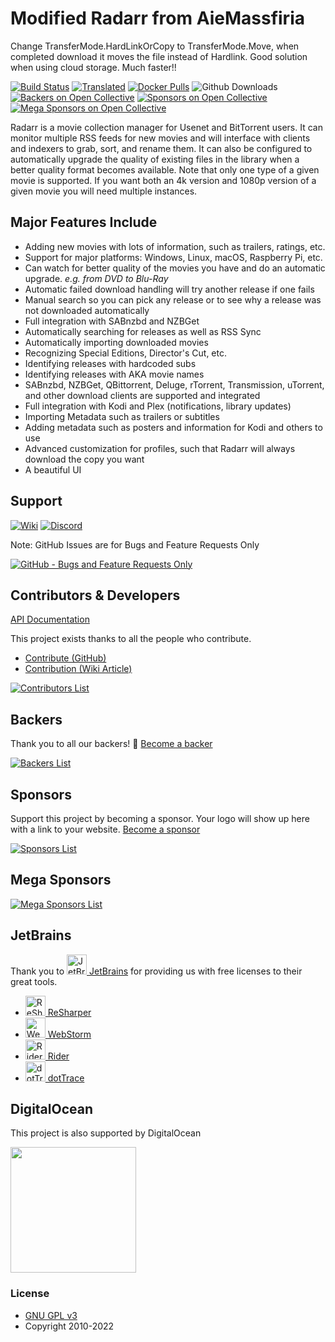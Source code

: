 # Modified Radarr from AieMassfiria

Change TransferMode.HardLinkOrCopy to TransferMode.Move, when completed download it moves the file instead of Hardlink. Good solution when using cloud storage. Much faster!!

[![Build Status](https://dev.azure.com/Radarr/Radarr/_apis/build/status/Radarr.Radarr?branchName=develop)](https://dev.azure.com/Radarr/Radarr/_build/latest?definitionId=1&branchName=develop)
[![Translated](https://translate.servarr.com/widgets/servarr/-/radarr/svg-badge.svg)](https://translate.servarr.com/engage/radarr/?utm_source=widget)
[![Docker Pulls](https://img.shields.io/docker/pulls/linuxserver/radarr.svg)](https://wiki.servarr.com/radarr/installation/docker)
![Github Downloads](https://img.shields.io/github/downloads/Radarr/Radarr/total.svg)
[![Backers on Open Collective](https://opencollective.com/Radarr/backers/badge.svg)](#backers)
[![Sponsors on Open Collective](https://opencollective.com/Radarr/sponsors/badge.svg)](#sponsors)
[![Mega Sponsors on Open Collective](https://opencollective.com/Radarr/megasponsors/badge.svg)](#mega-sponsors)

Radarr is a movie collection manager for Usenet and BitTorrent users. It can monitor multiple RSS feeds for new movies and will interface with clients and indexers to grab, sort, and rename them. It can also be configured to automatically upgrade the quality of existing files in the library when a better quality format becomes available.
Note that only one type of a given movie is supported. If you want both an 4k version and 1080p version of a given movie you will need multiple instances.

## Major Features Include

* Adding new movies with lots of information, such as trailers, ratings, etc.
* Support for major platforms: Windows, Linux, macOS, Raspberry Pi, etc.
* Can watch for better quality of the movies you have and do an automatic upgrade. *e.g. from DVD to Blu-Ray*
* Automatic failed download handling will try another release if one fails
* Manual search so you can pick any release or to see why a release was not downloaded automatically
* Full integration with SABnzbd and NZBGet
* Automatically searching for releases as well as RSS Sync
* Automatically importing downloaded movies
* Recognizing Special Editions, Director's Cut, etc.
* Identifying releases with hardcoded subs
* Identifying releases with AKA movie names
* SABnzbd, NZBGet, QBittorrent, Deluge, rTorrent, Transmission, uTorrent, and other download clients are supported and integrated
* Full integration with Kodi and Plex (notifications, library updates)
* Importing Metadata such as trailers or subtitles
* Adding metadata such as posters and information for Kodi and others to use
* Advanced customization for profiles, such that Radarr will always download the copy you want
* A beautiful UI

## Support

[![Wiki](https://img.shields.io/badge/servarr-wiki-181717.svg?maxAge=60)](https://wiki.servarr.com/radarr)
[![Discord](https://img.shields.io/badge/discord-chat-7289DA.svg?maxAge=60)](https://radarr.video/discord)

Note: GitHub Issues are for Bugs and Feature Requests Only

[![GitHub - Bugs and Feature Requests Only](https://img.shields.io/badge/github-issues-red.svg?maxAge=60)](https://github.com/Radarr/Radarr/issues)

## Contributors & Developers

[API Documentation](https://radarr.video/docs/api/)

This project exists thanks to all the people who contribute.
- [Contribute (GitHub)](CONTRIBUTING.md)
- [Contribution (Wiki Article)](https://wiki.servarr.com/radarr/contributing)

[![Contributors List](https://opencollective.com/Radarr/contributors.svg?width=890&button=false)](https://github.com/Radarr/Radarr/graphs/contributors)

## Backers

Thank you to all our backers! 🙏 [Become a backer](https://opencollective.com/Radarr#backer)

[![Backers List](https://opencollective.com/Radarr/backers.svg?width=890)](https://opencollective.com/Radarr#backer)

## Sponsors

Support this project by becoming a sponsor. Your logo will show up here with a link to your website. [Become a sponsor](https://opencollective.com/Radarr#sponsor)

[![Sponsors List](https://opencollective.com/Radarr/sponsors.svg?width=890)](https://opencollective.com/Radarr#sponsor)

## Mega Sponsors

[![Mega Sponsors List](https://opencollective.com/Radarr/tiers/mega-sponsor.svg?width=890)](https://opencollective.com/Radarr#mega-sponsor)

## JetBrains

Thank you to [<img src="/Logo/jetbrains.svg" alt="JetBrains" width="32"> JetBrains](http://www.jetbrains.com/) for providing us with free licenses to their great tools.

* [<img src="/Logo/resharper.svg" alt="ReSharper" width="32"> ReSharper](http://www.jetbrains.com/resharper/)
* [<img src="/Logo/webstorm.svg" alt="WebStorm" width="32"> WebStorm](http://www.jetbrains.com/webstorm/)
* [<img src="/Logo/rider.svg" alt="Rider" width="32"> Rider](http://www.jetbrains.com/rider/)
* [<img src="/Logo/dottrace.svg" alt="dotTrace" width="32"> dotTrace](http://www.jetbrains.com/dottrace/)

## DigitalOcean

This project is also supported by DigitalOcean
<p>
  <a href="https://www.digitalocean.com/">
    <img src="https://opensource.nyc3.cdn.digitaloceanspaces.com/attribution/assets/SVG/DO_Logo_horizontal_blue.svg" width="201px">
  </a>
</p>

### License

* [GNU GPL v3](http://www.gnu.org/licenses/gpl.html)
* Copyright 2010-2022
